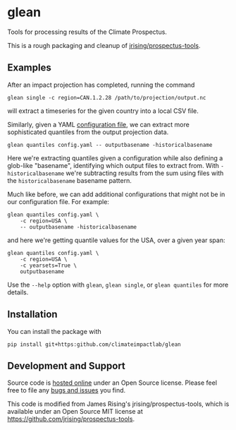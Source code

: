 # glean

Tools for processing results of the Climate Prospectus.

This is a rough packaging and cleanup of [jrising/prospectus-tools](https://github.com/jrising/prospectus-tools).

## Examples

After an impact projection has completed, running the command
```shell
glean single -c region=CAN.1.2.28 /path/to/projection/output.nc
```
will extract a timeseries for the given country into a local CSV file.

Similarly, given a YAML [configuration file](https://github.com/ClimateImpactLab/glean/blob/master/config-docs.md), we can extract more sophisticated quantiles from the output projection data.

```shell
glean quantiles config.yaml -- outputbasename -historicalbasename
```

Here we're extracting quantiles given a configuration while also defining a glob-like "basename", identifying which output files to extract from. With `-historicalbasename` we're subtracting results from the sum using files with the `historicalbasename` basename pattern.

Much like before, we can add additional configurations that might not be in our configuration file. For example:
```shell
glean quantiles config.yaml \ 
    -c region=USA \
    -- outputbasename -historicalbasename
```
and here we're getting quantile values for the USA, over a given year span:
```shell
glean quantiles config.yaml \ 
    -c region=USA \
    -c yearsets=True \
    outputbasename
```
Use the `--help` option with `glean`, `glean single`, or `glean quantiles` for more details.

## Installation

You can install the package with
```shell
pip install git+https:github.com/climateimpactlab/glean
```

## Development and Support

Source code is [hosted online](https://github.com/climateimpactlab/glean) under an Open Source license. Please feel free to file any [bugs and issues](https://github.com/ClimateImpactLab/glean) you find. 

This code is modified from James Rising's jrising/prospectus-tools, which is available under an Open Source MIT license at https://github.com/jrising/prospectus-tools.